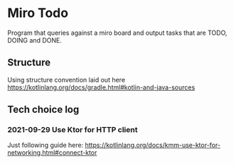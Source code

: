 # Miro Todo

Program that queries against a miro board and output tasks that are TODO, DOING and DONE.

## Structure

Using structure convention laid out here https://kotlinlang.org/docs/gradle.html#kotlin-and-java-sources

## Tech choice log

### 2021-09-29 Use Ktor for HTTP client

Just following guide here: https://kotlinlang.org/docs/kmm-use-ktor-for-networking.html#connect-ktor